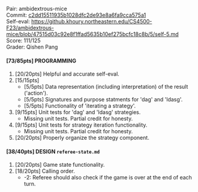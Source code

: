 Pair: ambidextrous-mice \
Commit: [c2dd15511935b1028dfc2de93e8a6fa9cca575a1](https://github.khoury.northeastern.edu/CS4500-F23/ambidextrous-mice/tree/c2dd15511935b1028dfc2de93e8a6fa9cca575a1) \
Self-eval: https://github.khoury.northeastern.edu/CS4500-F23/ambidextrous-mice/blob/47515d03c92e8f1ffad5635b10ef275bcfc18c8b/5/self-5.md \
Score: 111/125 \
Grader: Qishen Pang

#### [73/85pts] PROGRAMMING
1. [20/20pts] Helpful and accurate self-eval.
2. [15/15pts] 
   - [5/5pts] Data representation (including interpretation) of the result ('action').
   - [5/5pts] Signatures and purpose statments for 'dag' and 'ldasg'.
   - [5/5pts] Functionality of 'iterating a strategy'.
3. [9/15pts] Unit tests for 'dag' and 'ldasg' strategies.
   - Missing unit tests. Partial credit for honesty.
4. [9/15pts] Unit tests for strategy iteration functionality.
   - Missing unit tests. Partial credit for honesty.
5. [20/20pts] Properly organize the strategy component.

#### [38/40pts] DESIGN `referee-state.md`
1. [20/20pts] Game state functionality.
2. [18/20pts] Calling order.
   - -2: Referee should also check if the game is over at the end of each turn.
